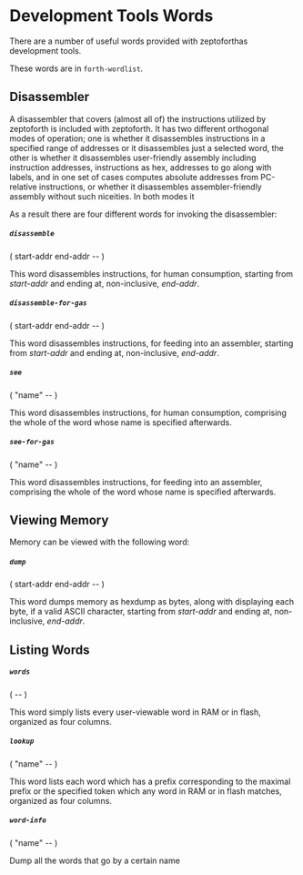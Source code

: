 # Development Tools Words

There are a number of useful words provided with zeptoforthas development tools.

These words are in `forth-wordlist`.

## Disassembler

A disassembler that covers (almost all of) the instructions utilized by zeptoforth is included with zeptoforth. It has two different orthogonal modes of operation; one is whether it disassembles instructions in a specified range of addresses or it disassembles just a selected word, the other is whether it disassembles user-friendly assembly including instruction addresses, instructions as hex, addresses to go along with labels, and in one set of cases computes absolute addresses from PC-relative instructions, or whether it disassembles assembler-friendly assembly without such niceities. In both modes it

As a result there are four different words for invoking the disassembler:

##### `disassemble`
( start-addr end-addr -- )

This word disassembles instructions, for human consumption, starting from *start-addr* and ending at, non-inclusive, *end-addr*.

##### `disassemble-for-gas`
( start-addr end-addr -- )

This word disassembles instructions, for feeding into an assembler, starting from *start-addr* and ending at, non-inclusive, *end-addr*.

##### `see`
( "name" -- )

This word disassembles instructions, for human consumption, comprising the whole of the word whose name is specified afterwards.

##### `see-for-gas`
( "name" -- )

This word disassembles instructions, for feeding into an assembler, comprising the whole of the word whose name is specified afterwards.

## Viewing Memory

Memory can be viewed with the following word:

##### `dump`
( start-addr end-addr -- )

This word dumps memory as hexdump as bytes, along with displaying each byte, if a valid ASCII character, starting from *start-addr* and ending at, non-inclusive, *end-addr*.

## Listing Words

##### `words`
( -- )

This word simply lists every user-viewable word in RAM or in flash, organized as four columns.

##### `lookup`
( "name" -- )

This word lists each word which has a prefix corresponding to the maximal prefix or the specified token which any word in RAM or in flash matches, organized as four columns.

##### `word-info`
( "name" -- )

Dump all the words that go by a certain name
